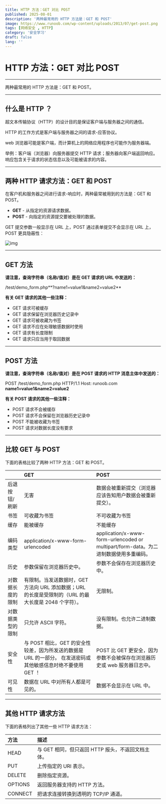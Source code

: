 ```yaml
---
title: HTTP 方法：GET 对比 POST
published: 2025-08-01
description: '两种最常用的 HTTP 方法是：GET 和 POST'
image: https://www.runoob.com/wp-content/uploads/2013/07/get-post.png
tags: [网络安全 , HTTP]
category: '安全学习'
draft: false 
lang: ''
---
```





# HTTP 方法：GET 对比 POST

------

两种最常用的 HTTP 方法是：GET 和 POST。

------

## 什么是 HTTP ？

超文本传输协议（HTTP）的设计目的是保证客户端与服务器之间的通信。

HTTP 的工作方式是客户端与服务器之间的请求-应答协议。

web 浏览器可能是客户端，而计算机上的网络应用程序也可能作为服务器端。

举例：客户端（浏览器）向服务器提交 HTTP 请求；服务器向客户端返回响应。响应包含关于请求的状态信息以及可能被请求的内容。

------

## 两种 HTTP 请求方法：GET 和 POST

在客户机和服务器之间进行请求-响应时，两种最常被用到的方法是：GET 和 POST。

- **GET** - 从指定的资源请求数据。
- **POST** - 向指定的资源提交要被处理的数据。

GET 提交参数一般显示在 URL 上，POST 通过表单提交不会显示在 URL 上，POST 更具隐蔽性：

![img](https://www.runoob.com/wp-content/uploads/2013/07/get-post.png)

------

## GET 方法

**请注意，查询字符串（名称/值对）是在 GET 请求的 URL 中发送的：**

/test/demo_form.php**?name1=value1&name2=value2**

**有关 GET 请求的其他一些注释：**

- GET 请求可被缓存
- GET 请求保留在浏览器历史记录中
- GET 请求可被收藏为书签
- GET 请求不应在处理敏感数据时使用
- GET 请求有长度限制
- GET 请求只应当用于取回数据

------

## POST 方法

**请注意，查询字符串（名称/值对）是在 POST 请求的 HTTP 消息主体中发送的：**

POST /test/demo_form.php HTTP/1.1
Host: runoob.com
**name1=value1&name2=value2**

**有关 POST 请求的其他一些注释：**

- POST 请求不会被缓存
- POST 请求不会保留在浏览器历史记录中
- POST 不能被收藏为书签
- POST 请求对数据长度没有要求

------

## 比较 GET 与 POST

下面的表格比较了两种 HTTP 方法：GET 和 POST。

|                  | GET                                                          | POST                                                         |
| :--------------- | :----------------------------------------------------------- | :----------------------------------------------------------- |
| 后退按钮/刷新    | 无害                                                         | 数据会被重新提交（浏览器应该告知用户数据会被重新提交）。     |
| 书签             | 可收藏为书签                                                 | 不可收藏为书签                                               |
| 缓存             | 能被缓存                                                     | 不能缓存                                                     |
| 编码类型         | application/x-www-form-urlencoded                            | application/x-www-form-urlencoded or multipart/form-data。为二进制数据使用多重编码。 |
| 历史             | 参数保留在浏览器历史中。                                     | 参数不会保存在浏览器历史中。                                 |
| 对数据长度的限制 | 有限制。当发送数据时，GET 方法向 URL 添加数据；URL 的长度是受限制的（URL 的最大长度是 2048 个字符）。 | 无限制。                                                     |
| 对数据类型的限制 | 只允许 ASCII 字符。                                          | 没有限制。也允许二进制数据。                                 |
| 安全性           | 与 POST 相比，GET 的安全性较差，因为所发送的数据是 URL 的一部分。  在发送密码或其他敏感信息时绝不要使用 GET ！ | POST 比 GET 更安全，因为参数不会被保存在浏览器历史或 web 服务器日志中。 |
| 可见性           | 数据在 URL 中对所有人都是可见的。                            | 数据不会显示在 URL 中。                                      |

------

## 其他 HTTP 请求方法

下面的表格列出了其他一些 HTTP 请求方法：

| 方法    | 描述                                              |
| :------ | :------------------------------------------------ |
| HEAD    | 与 GET 相同，但只返回 HTTP 报头，不返回文档主体。 |
| PUT     | 上传指定的 URI 表示。                             |
| DELETE  | 删除指定资源。                                    |
| OPTIONS | 返回服务器支持的 HTTP 方法。                      |
| CONNECT | 把请求连接转换到透明的 TCP/IP 通道。              |
